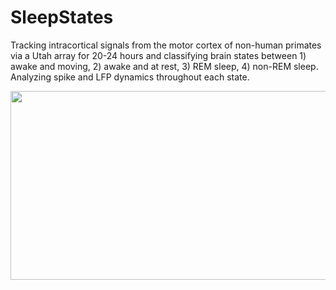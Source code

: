 # SleepStates

Tracking intracortical signals from the motor cortex of non-human primates via a Utah array for 20-24 hours and classifying brain states between 1) awake and moving, 2) awake and at rest, 3) REM sleep, 4) non-REM sleep. 
Analyzing spike and LFP dynamics throughout each state.  

<p align="center">
  <img width="750" height="302.5" src="https://github.com/richyyun/SleepStates/blob/main/FlowChart.tif">
</p>
